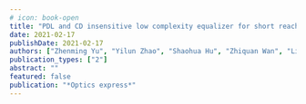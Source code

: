 ```yaml
---
# icon: book-open
title: "PDL and CD insensitive low complexity equalizer for short reach coherent systems"
date: 2021-02-17
publishDate: 2021-02-17
authors: ["Zhenming Yu", "Yilun Zhao", "Shaohua Hu", "Zhiquan Wan", "Liang Shu", "Jing Zhang", "Kun Xu"]
publication_types: ["2"]
abstract: ""
featured: false
publication: "*Optics express*"
---
```


